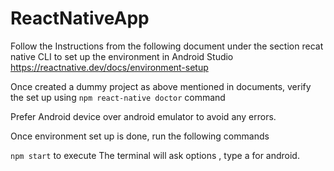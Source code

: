 # ReactNativeApp

 Follow the Instructions from the following document under the section recat native CLI to set up the environment in Android Studio
 https://reactnative.dev/docs/environment-setup

 Once created a dummy project as above mentioned in documents, verify the set up using `npm react-native doctor` command

 Prefer Android device over android emulator to avoid any errors.

 Once environment set up is done, run the following commands

 `npm start` to execute 
 The terminal will ask options , type a for android.

